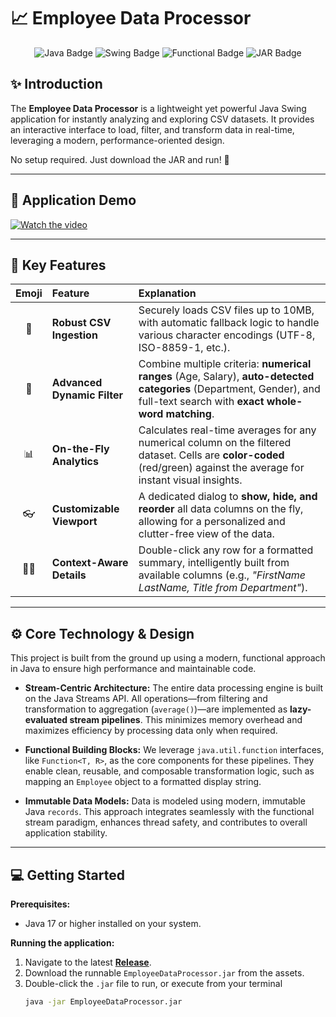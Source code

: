 # 📈 Employee Data Processor

<p align="center">
  <img src="https://img.shields.io/badge/Language-Java_17+-brightgreen" alt="Java Badge"/>
  <img src="https://img.shields.io/badge/GUI-Swing_ (FlatLaf)-blue" alt="Swing Badge"/>
  <img src="https://img.shields.io/badge/Architecture-Functional_Streams-red" alt="Functional Badge"/>
  <img src="https://img.shields.io/badge/Build-Runnable_JAR-yellow" alt="JAR Badge"/>
</p>

## ✨ Introduction

The **Employee Data Processor** is a lightweight yet powerful Java Swing application for instantly analyzing and exploring CSV datasets. It provides an interactive interface to load, filter, and transform data in real-time, leveraging a modern, performance-oriented design.

No setup required. Just download the JAR and run! 🚀

---

## 📸 Application Demo
[![Watch the video](https://img.youtube.com/vi/sslKDaZ72Xg/0.jpg)](https://www.youtube.com/watch?v=sslKDaZ72Xg)

---

## 🌟 Key Features

| Emoji | Feature                   | Explanation                                                                                                                                                             |
| :---: | :------------------------ | :---------------------------------------------------------------------------------------------------------------------------------------------------------------------- |
| 📁 | **Robust CSV Ingestion**  | Securely loads CSV files up to 10MB, with automatic fallback logic to handle various character encodings (UTF-8, ISO-8859-1, etc.).                                   |
| 🔬 | **Advanced Dynamic Filter** | Combine multiple criteria: **numerical ranges** (Age, Salary), **auto-detected categories** (Department, Gender), and full-text search with **exact whole-word matching**.   |
| 📊 | **On-the-Fly Analytics**    | Calculates real-time averages for any numerical column on the filtered dataset. Cells are **color-coded** (red/green) against the average for instant visual insights.    |
| 👓 | **Customizable Viewport**   | A dedicated dialog to **show, hide, and reorder** all data columns on the fly, allowing for a personalized and clutter-free view of the data.                             |
| 🧑‍💻 | **Context-Aware Details**   | Double-click any row for a formatted summary, intelligently built from available columns (e.g., *"FirstName LastName, Title from Department"*).                            |

---

## ⚙️ Core Technology & Design

This project is built from the ground up using a modern, functional approach in Java to ensure high performance and maintainable code.

*   **Stream-Centric Architecture:** The entire data processing engine is built on the Java Streams API. All operations—from filtering and transformation to aggregation (`average()`)—are implemented as **lazy-evaluated stream pipelines**. This minimizes memory overhead and maximizes efficiency by processing data only when required.

*   **Functional Building Blocks:** We leverage `java.util.function` interfaces, like `Function<T, R>`, as the core components for these pipelines. They enable clean, reusable, and composable transformation logic, such as mapping an `Employee` object to a formatted display string.

*   **Immutable Data Models:** Data is modeled using modern, immutable Java `records`. This approach integrates seamlessly with the functional stream paradigm, enhances thread safety, and contributes to overall application stability.

---

## 💻 Getting Started

**Prerequisites:**
*   Java 17 or higher installed on your system.

**Running the application:**

1.  Navigate to the latest [**Release**](https://github.com/mwdiss/EmployeeDataProcessor/releases/tag/latest).
2.  Download the runnable `EmployeeDataProcessor.jar` from the assets.
3.  Double-click the `.jar` file to run, or execute from your terminal
    ```sh
    java -jar EmployeeDataProcessor.jar
    ```
